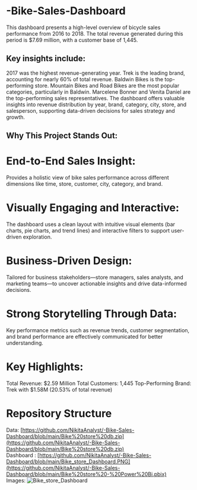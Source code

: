# -Bike-Sales-Dashboard
This dashboard presents a high-level overview of bicycle sales performance from 2016 to 2018. The total revenue generated during this period is $7.69 million, with a customer base of 1,445.

## Key insights include:
2017 was the highest revenue-generating year.
Trek is the leading brand, accounting for nearly 60% of total revenue.
Baldwin Bikes is the top-performing store.
Mountain Bikes and Road Bikes are the most popular categories, particularly in Baldwin.
Marcelene Bonner and Venita Daniel are the top-performing sales representatives.
The dashboard offers valuable insights into revenue distribution by year, brand, category, city, store, and salesperson, supporting data-driven decisions for sales strategy and growth.

## Why This Project Stands Out:
# End-to-End Sales Insight:
Provides a holistic view of bike sales performance across different dimensions like time, store, customer, city, category, and brand.
# Visually Engaging and Interactive:
The dashboard uses a clean layout with intuitive visual elements (bar charts, pie charts, and trend lines) and interactive filters to support user-driven exploration.
# Business-Driven Design:
Tailored for business stakeholders—store managers, sales analysts, and marketing teams—to uncover actionable insights and drive data-informed decisions.
# Strong Storytelling Through Data:
Key performance metrics such as revenue trends, customer segmentation, and brand performance are effectively communicated for better understanding.

# Key Highlights:
Total Revenue: $2.59 Million
Total Customers: 1,445
Top-Performing Brand: Trek with $1.58M (20.53% of total revenue)

# Repository Structure
Data: [https://github.com/NikitaAnalyst/-Bike-Sales-Dashboard/blob/main/Bike%20store%20db.zip](https://github.com/NikitaAnalyst/-Bike-Sales-Dashboard/blob/main/Bike%20store%20db.zip) <br/>
Dashboard : [https://github.com/NikitaAnalyst/-Bike-Sales-Dashboard/blob/main/Bike_store_Dashboard.PNG](https://github.com/NikitaAnalyst/-Bike-Sales-Dashboard/blob/main/Bike%20store%20-%20Power%20Bi.pbix) <br/>
Images: ![Bike_store_Dashboard](https://github.com/user-attachments/assets/dcb6d285-f504-4410-897d-baac471d26dc)






